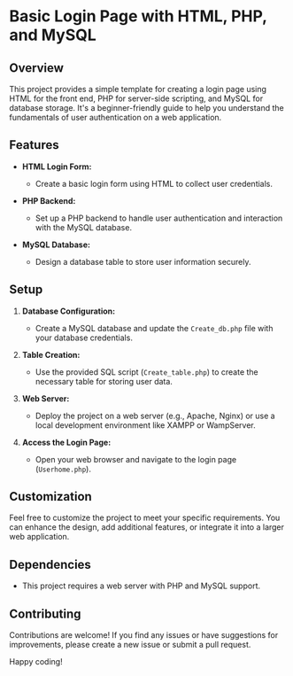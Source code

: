 # Basic Login Page with HTML, PHP, and MySQL

## Overview

This project provides a simple template for creating a login page using HTML for the front end, PHP for server-side scripting, and MySQL for database storage. It's a beginner-friendly guide to help you understand the fundamentals of user authentication on a web application.

## Features

- **HTML Login Form:**
  - Create a basic login form using HTML to collect user credentials.

- **PHP Backend:**
  - Set up a PHP backend to handle user authentication and interaction with the MySQL database.

- **MySQL Database:**
  - Design a database table to store user information securely.

## Setup

1. **Database Configuration:**
   - Create a MySQL database and update the `Create_db.php` file with your database credentials.

2. **Table Creation:**
   - Use the provided SQL script (`Create_table.php`) to create the necessary table for storing user data.

3. **Web Server:**
   - Deploy the project on a web server (e.g., Apache, Nginx) or use a local development environment like XAMPP or WampServer.

4. **Access the Login Page:**
   - Open your web browser and navigate to the login page (`Userhome.php`).

## Customization

Feel free to customize the project to meet your specific requirements. You can enhance the design, add additional features, or integrate it into a larger web application.

## Dependencies

- This project requires a web server with PHP and MySQL support.

## Contributing

Contributions are welcome! If you find any issues or have suggestions for improvements, please create a new issue or submit a pull request.


Happy coding!
